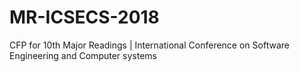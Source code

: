 # MR-ICSECS-2018
CFP for 10th Major Readings | International Conference on Software Engineering and Computer systems
